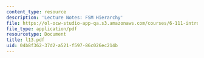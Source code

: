 ```yaml
---
content_type: resource
description: 'Lecture Notes: FSM Hierarchy'
file: https://ol-ocw-studio-app-qa.s3.amazonaws.com/courses/6-111-introductory-digital-systems-laboratory-fall-2002/04b8f36237d2a521f59786c026ec214b_l13.pdf
file_type: application/pdf
resourcetype: Document
title: l13.pdf
uid: 04b8f362-37d2-a521-f597-86c026ec214b
---
```

